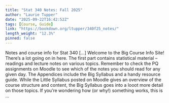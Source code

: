 ```yaml
---
title: "Stat 340 Notes: Fall 2025"
author: "Laurie Tupper"
date: "2025-09-22T16:42:52Z"
tags: [Course, Guide]
link: "https://bookdown.org/ltupper/340f25_notes/"
length_weight: "12.3%"
pinned: false
---
```


Notes and course info for Stat 340 [...] Welcome to the Big Course Info Site! There’s a lot going on in here. The first part contains statistical material – readings and lecture notes on various topics. Remember to check the PQ assignments on Moodle to see which of the notes you should read for any given day. The Appendices include the Big Syllabus and a handy resource guide. While the Little Syllabus posted on Moodle gives an overview of the course structure and content, the Big Syllabus goes into a looot more detail on those topics. If you’re wondering how (or why!) something works, this is  ...
